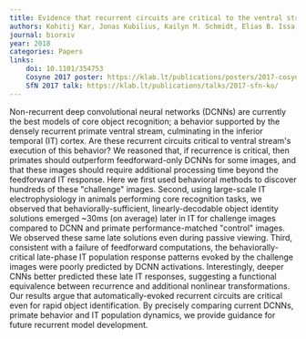 ```yaml
---
title: Evidence that recurrent circuits are critical to the ventral stream's execution of core object recognition behavior
authors: Kohitij Kar, Jonas Kubilius, Kailyn M. Schmidt, Elias B. Issa, James J. DiCarlo
journal: biorxiv
year: 2018
categories: Papers
links:
    doi: 10.1101/354753
    Cosyne 2017 poster: https://klab.lt/publications/posters/2017-cosyne-ko/
    SfN 2017 talk: https://klab.lt/publications/talks/2017-sfn-ko/
---
```


Non-recurrent deep convolutional neural networks (DCNNs) are currently the best models of core object recognition; a behavior supported by the densely recurrent primate ventral stream, culminating in the inferior temporal (IT) cortex. Are these recurrent circuits critical to ventral stream's execution of this behavior? We reasoned that, if recurrence is critical, then primates should outperform feedforward-only DCNNs for some images, and that these images should require additional processing time beyond the feedforward IT response. Here we first used behavioral methods to discover hundreds of these "challenge" images. Second, using large-scale IT electrophysiology in animals performing core recognition tasks, we observed that behaviorally-sufficient, linearly-decodable object identity solutions emerged ~30ms (on average) later in IT for challenge images compared to DCNN and primate performance-matched "control" images. We observed these same late solutions even during passive viewing. Third, consistent with a failure of feedforward computations, the behaviorally-critical late-phase IT population response patterns evoked by the challenge images were poorly predicted by DCNN activations. Interestingly, deeper CNNs better predicted these late IT responses, suggesting a functional equivalence between recurrence and additional nonlinear transformations. Our results argue that automatically-evoked recurrent circuits are critical even for rapid object identification. By precisely comparing current DCNNs, primate behavior and IT population dynamics, we provide guidance for future recurrent model development.